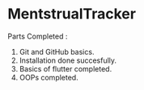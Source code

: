# MentstrualTracker

Parts Completed :
1. Git and GitHub basics.
2. Installation done succesfully.
3. Basics of flutter completed.
4. OOPs completed.
